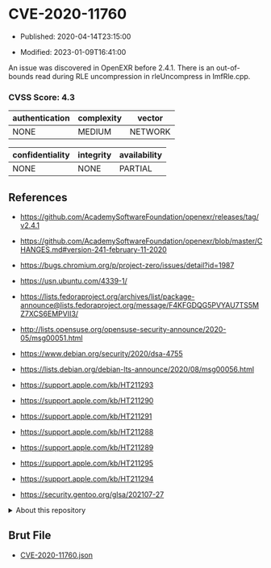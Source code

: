 # CVE-2020-11760

- Published: 2020-04-14T23:15:00

- Modified: 2023-01-09T16:41:00

An issue was discovered in OpenEXR before 2.4.1. There is an out-of-bounds read during RLE uncompression in rleUncompress in ImfRle.cpp.

### CVSS Score: **4.3**

| authentication | complexity | vector |
| --- | --- | --- |
| NONE | MEDIUM | NETWORK |

| confidentiality | integrity | availability |
| --- | --- | --- |
| NONE | NONE | PARTIAL |

## References

* https://github.com/AcademySoftwareFoundation/openexr/releases/tag/v2.4.1

* https://github.com/AcademySoftwareFoundation/openexr/blob/master/CHANGES.md#version-241-february-11-2020

* https://bugs.chromium.org/p/project-zero/issues/detail?id=1987

* https://usn.ubuntu.com/4339-1/

* https://lists.fedoraproject.org/archives/list/package-announce@lists.fedoraproject.org/message/F4KFGDQG5PVYAU7TS5MZ7XCS6EMPVII3/

* http://lists.opensuse.org/opensuse-security-announce/2020-05/msg00051.html

* https://www.debian.org/security/2020/dsa-4755

* https://lists.debian.org/debian-lts-announce/2020/08/msg00056.html

* https://support.apple.com/kb/HT211293

* https://support.apple.com/kb/HT211290

* https://support.apple.com/kb/HT211291

* https://support.apple.com/kb/HT211288

* https://support.apple.com/kb/HT211289

* https://support.apple.com/kb/HT211295

* https://support.apple.com/kb/HT211294

* https://security.gentoo.org/glsa/202107-27

<details>
<summary>About this repository</summary> 

  This repository is part of the project [Live Hack CVE](https://github.com/Live-Hack-CVE). Main website can be found [www.live-hack.org](https://www.live-hack.org) 
  
  Made by [Sn0wAlice](https://github.com/Sn0wAlice) for the people that care about security and need to have a feed of the latest CVEs. Hope you enjoy it, don't forget to star the repo and follow me on [Twitter](https://twitter.com/Sn0wAlice) and [Github](https://github.com/Sn0wAlice). And that is my [personnal website](https://www.alice-snow.me/)

  - [Home Page](https://github.com/Live-Hack-CVE)
  - [Framework](https://github.com/Live-Hack-CVE/cve-framework)
  - [CVE database](https://github.com/Live-Hack-CVE/full_database)
  - [Changelog](https://github.com/Live-Hack-CVE/Changelog)
</details>

## Brut File

* [CVE-2020-11760.json](https://raw.githubusercontent.com/Live-Hack-CVE/full_database/main/cves/2020/CVE-2020-11760.json)

